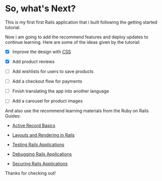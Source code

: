 # So, what's Next?

This is my first first Rails application that i built following the getting started tutorial.

Now i am going to add the recommend features and deploy updates to continue learning. Here are some of the ideas given by the tutorial:

- [x] Improve the design with [CSS](https://simplecss.org/)

- [x] Add product reviews

- [ ] Add wishlists for users to save products

- [ ] Add a checkout flow for payments

- [ ] Finish translating the app into another language

- [ ] Add a carousel for product images

And also use the recommend learning materials from the Ruby on Rails Guides:

- [Active Record Basics](https://guides.rubyonrails.org/active_record_basics.html)

- [Layouts and Rendering in Rails](https://guides.rubyonrails.org/layouts_and_rendering.html)

- [Testing Rails Applications](https://guides.rubyonrails.org/testing.html)

- [Debugging Rails Applications](https://guides.rubyonrails.org/debugging_rails_applications.html)

- [Securing Rails Applications](https://guides.rubyonrails.org/security.html)

Thanks for checking out!